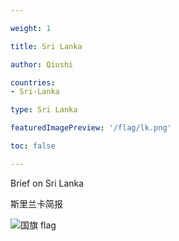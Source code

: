 ```yaml
---

weight: 1

title: Sri Lanka

author: Qiushi 

countries: 
- Sri-Lanka

type: Sri Lanka

featuredImagePreview: '/flag/lk.png'

toc: false 

---
```


Brief on Sri Lanka

斯里兰卡简报 

<!--more-->

![国旗 flag](/flag/lk.png)
